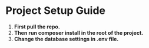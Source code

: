 <h1>Project Setup Guide</h1>

<ol>
<li><b>First pull the repo.</b></li>
<li><b>Then run composer install in the root of the project.</b></li>
<li><b>Change the database settings in .env file.</b></li>
</ol>